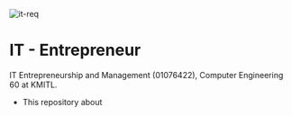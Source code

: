 ![it-req](https://github.com/phattharaphorn/os-lab/assets/88389821/a1fcee72-b811-4875-84f8-41248f428344)

# IT - Entrepreneur
IT Entrepreneurship and Management (01076422), Computer Engineering 60 at KMITL.

- This repository about 
